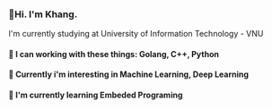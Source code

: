 
### 👋Hi. I'm Khang. 
I'm currently studying at University of Information Technology - VNU 
#### 🌱 I can working with these things: Golang, C++, Python
#### 🌱 Currently i'm interesting in Machine Learning, Deep Learning
#### 🌱 I'm currently learning Embeded Programing

<!--
**otaros/otaros** is a ✨ _special_ ✨ repository because its `README.md` (this file) appears on your GitHub profile.

Here are some ideas to get you started:

- 🔭 I’m currently working on ...
- 🌱 I’m currently learning ...
- 👯 I’m looking to collaborate on ...
- 🤔 I’m looking for help with ...
- 💬 Ask me about ...
- 📫 How to reach me: ...
- 😄 Pronouns: ...
- ⚡ Fun fact: ...
-->
